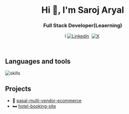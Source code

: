 <h1 align="center">Hi 👋, I'm Saroj Aryal </h1>
<h3 align="center"> Full Stack Developer(Leaerning) </h3>

<p align="center">l
<a href="https://www.linkedin.com/in/saroj-aryal-65474b281/" ><img src="https://img.shields.io/badge/-linkedin-yellowgreen?style=for-the-badge&logo=linkedin&logoColor=white" alt="Linkedin" /></a>&nbsp;
<a href="https://x.com/sarojaryal59" ><img src="https://img.shields.io/badge/Twitter-1DA1F2?style=for-the-badge&logo=twitter&logoColor=white" alt="X" /></a>&nbsp;
</p>
<br />

## Languages and tools
![skills](https://skillicons.dev/icons?i=html,css,js,ts,react,nodejs,mongodb,expressjs,tailwindcss,git&theme=dark)


## Projects
- 🛒   [pasal-multi-vendor-ecommerce](https://pasal-ecommerce-client.vercel.app/) 
- 🛏  [hotel-booking-site](https://hotel-booking-site-alpha.vercel.app/) 
   
